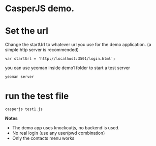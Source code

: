 # CasperJS demo.


# Set the url

Change the startUrl to whatever url you use for the demo application. (a simple http server is recommended)

	
	var startUrl = 'http://localhost:3501/login.html';


you can use yeoman inside demo1 folder to start a test server

	yeoman server

# run the test file

	casperjs test1.js

**Notes**

* The demo app uses knockoutjs, no backend is used.
* No real login (use any user/pwd combination)
* Only the contacts menu works


